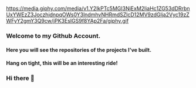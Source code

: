 https://media.giphy.com/media/v1.Y2lkPTc5MGI3NjExM2liaHc1ZG53dDRrbnUxYWEzZ3JoczhjdnpqOWs0Y3lndmhvNHRmdSZlcD12MV9zdGlja2Vyc19zZWFyY2gmY3Q9cw/jPK3EsIGS9f8YAp2Fa/giphy.gif

### Welcome to my Github Account.
#### Here you will see the repositories of the projects I've built.
#### Hang on tight, this will be an interesting ride!



### Hi there 👋

<!--
**ObiomaIkpe/ObiomaIkpe** is a ✨ _special_ ✨ repository because its `README.md` (this file) appears on your GitHub profile.

Here are some ideas to get you started:

- 🔭 I’m currently working on ...
- 🌱 I’m currently learning ...
- 👯 I’m looking to collaborate on ...
- 🤔 I’m looking for help with ...
- 💬 Ask me about ...
- 📫 How to reach me: ...
- 😄 Pronouns: ...
- ⚡ Fun fact: ...
-->
